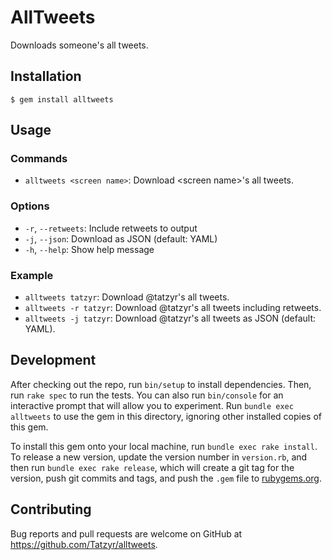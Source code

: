 # AllTweets

Downloads someone's all tweets.

## Installation

```
$ gem install alltweets
```

## Usage

### Commands

* `alltweets <screen name>`: Download &lt;screen name&gt;'s all tweets.

### Options

* `-r`, `--retweets`: Include retweets to output
* `-j`, `--json`: Download as JSON (default: YAML)
* `-h`, `--help`: Show help message

### Example

* `alltweets tatzyr`: Download @tatzyr's all tweets.
* `alltweets -r tatzyr`: Download @tatzyr's all tweets including retweets.
* `alltweets -j tatzyr`: Download @tatzyr's all tweets as JSON (default: YAML).

## Development

After checking out the repo, run `bin/setup` to install dependencies. Then, run `rake spec` to run the tests. You can also run `bin/console` for an interactive prompt that will allow you to experiment. Run `bundle exec alltweets` to use the gem in this directory, ignoring other installed copies of this gem.

To install this gem onto your local machine, run `bundle exec rake install`. To release a new version, update the version number in `version.rb`, and then run `bundle exec rake release`, which will create a git tag for the version, push git commits and tags, and push the `.gem` file to [rubygems.org](https://rubygems.org).

## Contributing

Bug reports and pull requests are welcome on GitHub at https://github.com/Tatzyr/alltweets.
